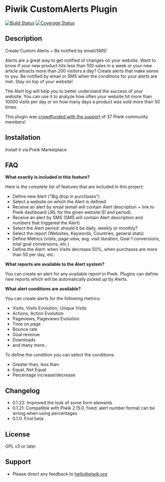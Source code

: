 # Piwik CustomAlerts Plugin 

[![Build Status](https://travis-ci.org/piwik/plugin-CustomAlerts.png?branch=master)](https://travis-ci.org/piwik/plugin-CustomAlerts) [![Coverage Status](https://coveralls.io/repos/piwik/plugin-CustomAlerts/badge.png?branch=coverage_test)](https://coveralls.io/r/piwik/plugin-CustomAlerts?branch=coverage_test) 

## Description

Create Custom Alerts + Be notified by email/SMS!

Alerts are a great way to get notified of changes on your website. Want to know if your new product hits less than 100 sales in a week or your new article attracts more than 200 visitors a day? Create alerts that make sense to you. Be notified by email or SMS when the conditions for your alerts are met. Stay on top of your website!

The Alert log will help you to better understand the success of your website. You can use it to analyze how often your website hit more than 10000 visits per day or on how many days a product was sold more than 50 times.

This plugin was [crowdfunded with the support](http://crowdfunding.piwik.org/custom-alerts-plugin/) of 37 Piwik community members!

## Installation

Install it via Piwik Marketplace

## FAQ

__What exactly is included in this feature?__

Here is the complete list of features that are included in this project:

* Define new Alert ("Big drop in purchases")
* Select a website on which the Alert is defined
* Receive an alert by email (email will contain Alert description + link to Piwik dashboard URL for the given website ID and period).
* Receive an alert by SMS (SMS will contain Alert description and numbers that triggered the Alert)
* Select the Alert period: should it be daily, weekly or monthly?
* Select the report (Websites, Keywords, Countries, general stats)
* Define Metrics (visits, page view, avg. visit duration, Goal 1 conversions, total goal conversions, etc.)
* Define the Alert: when Visits decrease 50%, when purchases are more than 50 per day, etc.

__What reports are available to the Alert system?__

You can create an alert for any available report in Piwik. Plugins can define new reports which will be automatically picked up by Alerts.

__What alert conditions are available?__

You can create alerts for the following metrics:

* Visits, Visits Evolution, Unique Visits
* Actions, Action Evolution
* Pageviews, Pageviews Evolution
* Time on page
* Bounce rate
* Goal revenue
* Downloads
* and many more..

To define the condition you can select the conditions:

* Greater than, less than
* Equal, Not Equal
* Percentage increase/decrease

## Changelog

* 0.1.22: Improved the look of some form elements
* 0.1.21: Compatible with Piwik 2.15.0, fixed: alert number format can be wrong when using percentages 
* 0.1.0: First beta

## License

GPL v3 or later

## Support

* Please direct any feedback to [hello@piwik.org](mailto:hello@piwik.org)

